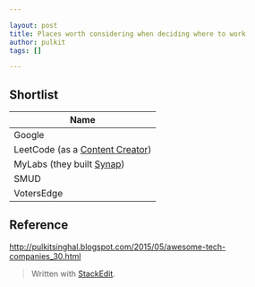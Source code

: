 ```yaml
---

layout: post
title: Places worth considering when deciding where to work
author: pulkit
tags: []

---
```


## Shortlist

| Name |
| ---- |
| Google |
| LeetCode (as a [Content Creator](https://leetcode.com/jobs/#Content-Creator)) |
| MyLabs (they built [Synap](https://itunes.apple.com/us/app/synap/id1029982959?mt=8)) |
| SMUD |
| VotersEdge | 

## Reference

http://pulkitsinghal.blogspot.com/2015/05/awesome-tech-companies_30.html

> Written with [StackEdit](https://stackedit.io/).
<!--stackedit_data:
eyJoaXN0b3J5IjpbMzk5OTk5NDg5LC0xNzI0MTI4ODkzLDU4Mj
gzMTQ1MV19
-->